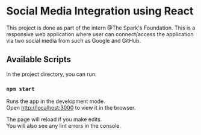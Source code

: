 # Social Media Integration using React

This project is done as part of the intern @The Spark's Foundation. This is a responsive web application where user can connect/access the application via two social media from such as Google and GitHub.

## Available Scripts

In the project directory, you can run:

### `npm start`

Runs the app in the development mode.\
Open [http://localhost:3000](http://localhost:3000) to view it in the browser.

The page will reload if you make edits.\
You will also see any lint errors in the console.

